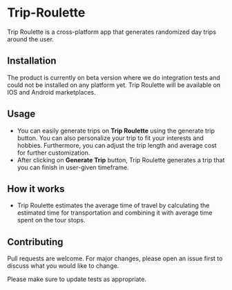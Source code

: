 # Trip-Roulette

Trip Roulette is a cross-platform app that generates randomized day trips around the user. 

## Installation

The product is currently on beta version where we do integration tests and could not be installed on any platform yet. Trip Roulette will be available on IOS and Android marketplaces.

## Usage

* You can easily generate trips on **Trip Roulette** using the generate trip button. You can also personalize your trip to fit your interests and hobbies. Furthermore, you can adjust the trip length and average cost for further customization.
* After clicking on **Generate Trip** button, Trip Roulette generates a trip that you can finish in user-given timeframe. 

## How it works

* Trip Roulette estimates the average time of travel by calculating the estimated time for transportation and combining it with average time spent on the tour stops.

## Contributing

Pull requests are welcome. For major changes, please open an issue first to discuss what you would like to change.

Please make sure to update tests as appropriate.
